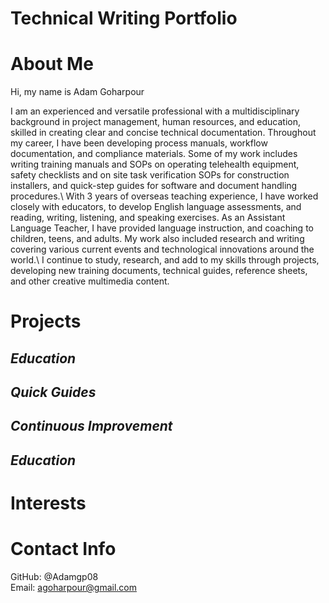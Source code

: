 # Technical Writing Portfolio
About Me
=======
Hi, my name is Adam Goharpour
<p>
I am an experienced and versatile professional with a multidisciplinary background in project management, human resources, and education, skilled in creating clear and concise technical documentation. Throughout my career, I have been developing process manuals, workflow documentation, and compliance materials. Some of my work includes writing training manuals and SOPs on operating telehealth equipment, safety checklists and on site task verification SOPs for construction installers, and quick-step guides for software and document handling procedures.\
With 3 years of overseas teaching experience, I have worked closely with educators, to develop English language assessments, and reading, writing, listening, and speaking exercises. As an Assistant Language Teacher, I have provided language instruction, and coaching to children, teens, and adults. My work also included research and writing covering various current events and technological innovations around the world.\
I continue to study, research, and add to my skills through projects, developing new training documents, technical guides, reference sheets, and other creative multimedia content.

Projects
======
_Education_
-----------

_Quick Guides_
---------


_Continuous Improvement_
----------

_Education_
-----------


Interests
=======

Contact Info
======
GitHub: @Adamgp08\
Email: agoharpour@gmail.com
